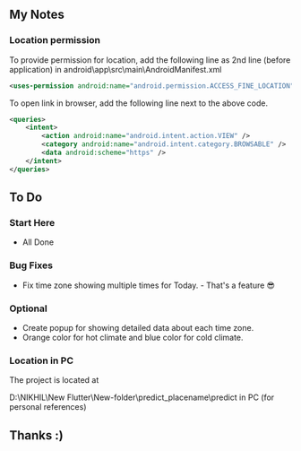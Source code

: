 ## My Notes

### Location permission

To provide permission for location, add the following line as 2nd line (before application) in android\app\src\main\AndroidManifest.xml

```xml
<uses-permission android:name="android.permission.ACCESS_FINE_LOCATION"/> 
```

To open link in browser, add the following line next to the above code.

```xml
<queries>
    <intent>
        <action android:name="android.intent.action.VIEW" />
        <category android:name="android.intent.category.BROWSABLE" />
        <data android:scheme="https" />
    </intent>
</queries>
```

## To Do

### Start Here
* All Done

### Bug Fixes
* Fix time zone showing multiple times for Today. - That's a feature 😎

### Optional
* Create popup for showing detailed data about each time zone.
* Orange color for hot climate and blue color for cold climate.

### Location in PC
The project is located at

D:\NIKHIL\New Flutter\New-folder\predict_placename\predict in PC (for personal references)


## Thanks :)
